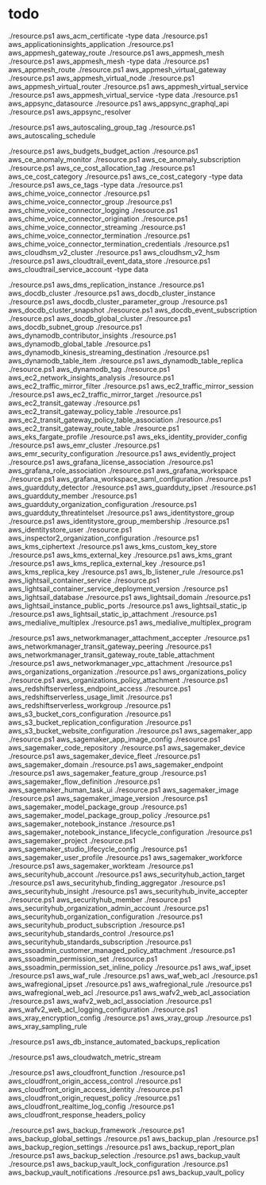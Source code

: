 # todo

./resource.ps1 aws_acm_certificate -type data
./resource.ps1 aws_applicationinsights_application
./resource.ps1 aws_appmesh_gateway_route
./resource.ps1 aws_appmesh_mesh
./resource.ps1 aws_appmesh_mesh -type data
./resource.ps1 aws_appmesh_route
./resource.ps1 aws_appmesh_virtual_gateway
./resource.ps1 aws_appmesh_virtual_node
./resource.ps1 aws_appmesh_virtual_router
./resource.ps1 aws_appmesh_virtual_service
./resource.ps1 aws_appmesh_virtual_service -type data
./resource.ps1 aws_appsync_datasource
./resource.ps1 aws_appsync_graphql_api
./resource.ps1 aws_appsync_resolver

./resource.ps1 aws_autoscaling_group_tag
./resource.ps1 aws_autoscaling_schedule

./resource.ps1 aws_budgets_budget_action
./resource.ps1 aws_ce_anomaly_monitor
./resource.ps1 aws_ce_anomaly_subscription
./resource.ps1 aws_ce_cost_allocation_tag
./resource.ps1 aws_ce_cost_category
./resource.ps1 aws_ce_cost_category -type data
./resource.ps1 aws_ce_tags -type data
./resource.ps1 aws_chime_voice_connector
./resource.ps1 aws_chime_voice_connector_group
./resource.ps1 aws_chime_voice_connector_logging
./resource.ps1 aws_chime_voice_connector_origination
./resource.ps1 aws_chime_voice_connector_streaming
./resource.ps1 aws_chime_voice_connector_termination
./resource.ps1 aws_chime_voice_connector_termination_credentials
./resource.ps1 aws_cloudhsm_v2_cluster
./resource.ps1 aws_cloudhsm_v2_hsm
./resource.ps1 aws_cloudtrail_event_data_store
./resource.ps1 aws_cloudtrail_service_account -type data

./resource.ps1 aws_dms_replication_instance
./resource.ps1 aws_docdb_cluster
./resource.ps1 aws_docdb_cluster_instance
./resource.ps1 aws_docdb_cluster_parameter_group
./resource.ps1 aws_docdb_cluster_snapshot
./resource.ps1 aws_docdb_event_subscription
./resource.ps1 aws_docdb_global_cluster
./resource.ps1 aws_docdb_subnet_group
./resource.ps1 aws_dynamodb_contributor_insights
./resource.ps1 aws_dynamodb_global_table
./resource.ps1 aws_dynamodb_kinesis_streaming_destination
./resource.ps1 aws_dynamodb_table_item
./resource.ps1 aws_dynamodb_table_replica
./resource.ps1 aws_dynamodb_tag
./resource.ps1 aws_ec2_network_insights_analysis
./resource.ps1 aws_ec2_traffic_mirror_filter
./resource.ps1 aws_ec2_traffic_mirror_session
./resource.ps1 aws_ec2_traffic_mirror_target
./resource.ps1 aws_ec2_transit_gateway
./resource.ps1 aws_ec2_transit_gateway_policy_table
./resource.ps1 aws_ec2_transit_gateway_policy_table_association
./resource.ps1 aws_ec2_transit_gateway_route_table
./resource.ps1 aws_eks_fargate_profile
./resource.ps1 aws_eks_identity_provider_config
./resource.ps1 aws_emr_cluster
./resource.ps1 aws_emr_security_configuration
./resource.ps1 aws_evidently_project
./resource.ps1 aws_grafana_license_association
./resource.ps1 aws_grafana_role_association
./resource.ps1 aws_grafana_workspace
./resource.ps1 aws_grafana_workspace_saml_configuration
./resource.ps1 aws_guardduty_detector
./resource.ps1 aws_guardduty_ipset
./resource.ps1 aws_guardduty_member
./resource.ps1 aws_guardduty_organization_configuration
./resource.ps1 aws_guardduty_threatintelset
./resource.ps1 aws_identitystore_group
./resource.ps1 aws_identitystore_group_membership
./resource.ps1 aws_identitystore_user
./resource.ps1 aws_inspector2_organization_configuration
./resource.ps1 aws_kms_ciphertext
./resource.ps1 aws_kms_custom_key_store
./resource.ps1 aws_kms_external_key
./resource.ps1 aws_kms_grant
./resource.ps1 aws_kms_replica_external_key
./resource.ps1 aws_kms_replica_key
./resource.ps1 aws_lb_listener_rule
./resource.ps1 aws_lightsail_container_service
./resource.ps1 aws_lightsail_container_service_deployment_version
./resource.ps1 aws_lightsail_database
./resource.ps1 aws_lightsail_domain
./resource.ps1 aws_lightsail_instance_public_ports
./resource.ps1 aws_lightsail_static_ip
./resource.ps1 aws_lightsail_static_ip_attachment
./resource.ps1 aws_medialive_multiplex
./resource.ps1 aws_medialive_multiplex_program

./resource.ps1 aws_networkmanager_attachment_accepter
./resource.ps1 aws_networkmanager_transit_gateway_peering
./resource.ps1 aws_networkmanager_transit_gateway_route_table_attachment
./resource.ps1 aws_networkmanager_vpc_attachment
./resource.ps1 aws_organizations_organization
./resource.ps1 aws_organizations_policy
./resource.ps1 aws_organizations_policy_attachment
./resource.ps1 aws_redshiftserverless_endpoint_access
./resource.ps1 aws_redshiftserverless_usage_limit
./resource.ps1 aws_redshiftserverless_workgroup
./resource.ps1 aws_s3_bucket_cors_configuration
./resource.ps1 aws_s3_bucket_replication_configuration
./resource.ps1 aws_s3_bucket_website_configuration
./resource.ps1 aws_sagemaker_app
./resource.ps1 aws_sagemaker_app_image_config
./resource.ps1 aws_sagemaker_code_repository
./resource.ps1 aws_sagemaker_device
./resource.ps1 aws_sagemaker_device_fleet
./resource.ps1 aws_sagemaker_domain
./resource.ps1 aws_sagemaker_endpoint
./resource.ps1 aws_sagemaker_feature_group
./resource.ps1 aws_sagemaker_flow_definition
./resource.ps1 aws_sagemaker_human_task_ui
./resource.ps1 aws_sagemaker_image
./resource.ps1 aws_sagemaker_image_version
./resource.ps1 aws_sagemaker_model_package_group
./resource.ps1 aws_sagemaker_model_package_group_policy
./resource.ps1 aws_sagemaker_notebook_instance
./resource.ps1 aws_sagemaker_notebook_instance_lifecycle_configuration
./resource.ps1 aws_sagemaker_project
./resource.ps1 aws_sagemaker_studio_lifecycle_config
./resource.ps1 aws_sagemaker_user_profile
./resource.ps1 aws_sagemaker_workforce
./resource.ps1 aws_sagemaker_workteam
./resource.ps1 aws_securityhub_account
./resource.ps1 aws_securityhub_action_target
./resource.ps1 aws_securityhub_finding_aggregator
./resource.ps1 aws_securityhub_insight
./resource.ps1 aws_securityhub_invite_accepter
./resource.ps1 aws_securityhub_member
./resource.ps1 aws_securityhub_organization_admin_account
./resource.ps1 aws_securityhub_organization_configuration
./resource.ps1 aws_securityhub_product_subscription
./resource.ps1 aws_securityhub_standards_control
./resource.ps1 aws_securityhub_standards_subscription
./resource.ps1 aws_ssoadmin_customer_managed_policy_attachment
./resource.ps1 aws_ssoadmin_permission_set
./resource.ps1 aws_ssoadmin_permission_set_inline_policy
./resource.ps1 aws_waf_ipset
./resource.ps1 aws_waf_rule
./resource.ps1 aws_waf_web_acl
./resource.ps1 aws_wafregional_ipset
./resource.ps1 aws_wafregional_rule
./resource.ps1 aws_wafregional_web_acl
./resource.ps1 aws_wafv2_web_acl_association
./resource.ps1 aws_wafv2_web_acl_association
./resource.ps1 aws_wafv2_web_acl_logging_configuration
./resource.ps1 aws_xray_encryption_config
./resource.ps1 aws_xray_group
./resource.ps1 aws_xray_sampling_rule

./resource.ps1 aws_db_instance_automated_backups_replication

./resource.ps1 aws_cloudwatch_metric_stream

./resource.ps1 aws_cloudfront_function
./resource.ps1 aws_cloudfront_origin_access_control
./resource.ps1 aws_cloudfront_origin_access_identity
./resource.ps1 aws_cloudfront_origin_request_policy
./resource.ps1 aws_cloudfront_realtime_log_config
./resource.ps1 aws_cloudfront_response_headers_policy

./resource.ps1 aws_backup_framework
./resource.ps1 aws_backup_global_settings
./resource.ps1 aws_backup_plan
./resource.ps1 aws_backup_region_settings
./resource.ps1 aws_backup_report_plan
./resource.ps1 aws_backup_selection
./resource.ps1 aws_backup_vault
./resource.ps1 aws_backup_vault_lock_configuration
./resource.ps1 aws_backup_vault_notifications
./resource.ps1 aws_backup_vault_policy
